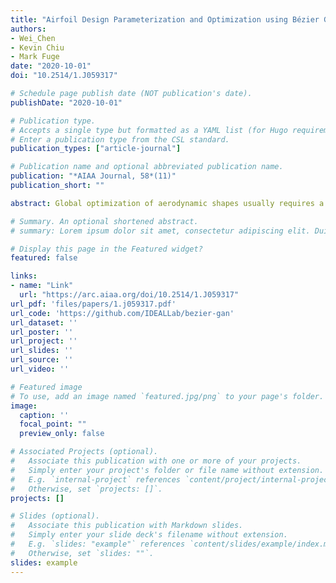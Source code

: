 ```yaml
---
title: "Airfoil Design Parameterization and Optimization using Bézier Generative Adversarial Networks"
authors:
- Wei_Chen
- Kevin Chiu
- Mark Fuge
date: "2020-10-01"
doi: "10.2514/1.J059317"

# Schedule page publish date (NOT publication's date).
publishDate: "2020-10-01"

# Publication type.
# Accepts a single type but formatted as a YAML list (for Hugo requirements).
# Enter a publication type from the CSL standard.
publication_types: ["article-journal"]

# Publication name and optional abbreviated publication name.
publication: "*AIAA Journal, 58*(11)"
publication_short: ""

abstract: Global optimization of aerodynamic shapes usually requires a large number of expensive computational fluid dynamics simulations because of the high dimensionality of the design space. One approach to combat this problem is to reduce the design space dimension by obtaining a new representation. This requires a parametric function that compactly and sufficiently describes useful variation in shapes. We propose a deep generative model, Bézier-GAN, to parameterize aerodynamic designs by learning from shape variations in an existing database. The resulted new parameterization can accelerate design optimization convergence by improving the representation compactness while maintaining sufficient representation capacity. We use the airfoil design as an example to demonstrate the idea and analyze Bézier-GAN's representation capacity and compactness. Results show that Bézier-GAN both (1) learns smooth and realistic shape representations for a wide range of airfoils and (2) empirically accelerates optimization convergence by at least two times compared to state-of-the-art parameterization methods.

# Summary. An optional shortened abstract.
# summary: Lorem ipsum dolor sit amet, consectetur adipiscing elit. Duis posuere tellus ac convallis placerat. Proin tincidunt magna sed ex sollicitudin condimentum.

# Display this page in the Featured widget?
featured: false

links:
- name: "Link"
  url: "https://arc.aiaa.org/doi/10.2514/1.J059317"
url_pdf: 'files/papers/1.j059317.pdf'
url_code: 'https://github.com/IDEALLab/bezier-gan'
url_dataset: ''
url_poster: ''
url_project: ''
url_slides: ''
url_source: ''
url_video: ''

# Featured image
# To use, add an image named `featured.jpg/png` to your page's folder. 
image:
  caption: ''
  focal_point: ""
  preview_only: false

# Associated Projects (optional).
#   Associate this publication with one or more of your projects.
#   Simply enter your project's folder or file name without extension.
#   E.g. `internal-project` references `content/project/internal-project/index.md`.
#   Otherwise, set `projects: []`.
projects: []

# Slides (optional).
#   Associate this publication with Markdown slides.
#   Simply enter your slide deck's filename without extension.
#   E.g. `slides: "example"` references `content/slides/example/index.md`.
#   Otherwise, set `slides: ""`.
slides: example
---
```

